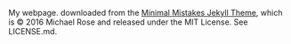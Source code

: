 My webpage. downloaded from the [Minimal Mistakes Jekyll Theme](https://mmistakes.github.io/minimal-mistakes/), which is © 2016 Michael Rose and released under the MIT License. See LICENSE.md.

